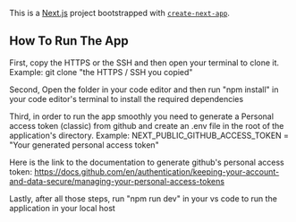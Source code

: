 This is a [Next.js](https://nextjs.org/) project bootstrapped with [`create-next-app`](https://github.com/vercel/next.js/tree/canary/packages/create-next-app).

## How To Run The App

First, copy the HTTPS or the SSH and then open your terminal to clone it. Example: git clone "the HTTPS / SSH you copied"

Second, Open the folder in your code editor and then run "npm install" in your code editor's terminal to install the required dependencies

Third, in order to run the app smoothly you need to generate a Personal access token (classic) from github and create an .env file in the root of the application's directory. Example: NEXT_PUBLIC_GITHUB_ACCESS_TOKEN = "Your generated personal access token"

Here is the link to the documentation to generate github's personal access token: https://docs.github.com/en/authentication/keeping-your-account-and-data-secure/managing-your-personal-access-tokens

Lastly, after all those steps, run "npm run dev" in your vs code to run the application in your local host
